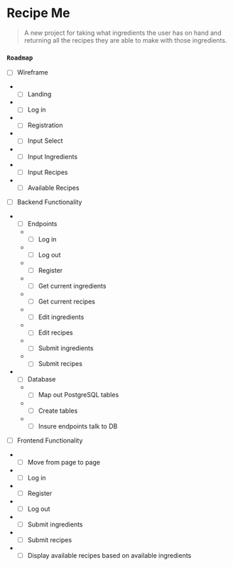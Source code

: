 # Recipe Me

> A new project for taking what ingredients the user has on hand and returning all the recipes they are able to make with those ingredients.

### `Roadmap`
* [ ] Wireframe
* * [ ] Landing
* * [ ] Log in
* * [ ] Registration
* * [ ] Input Select
* * [ ] Input Ingredients
* * [ ] Input Recipes
* * [ ] Available Recipes

* [ ] Backend Functionality
* * [ ] Endpoints
  * * [ ] Log in
  * * [ ] Log out
  * * [ ] Register
  * * [ ] Get current ingredients
  * * [ ] Get current recipes
  * * [ ] Edit ingredients
  * * [ ] Edit recipes
  * * [ ] Submit ingredients
  * * [ ] Submit recipes
* * [ ] Database
  * * [ ] Map out PostgreSQL tables
  * * [ ] Create tables
  * * [ ] Insure endpoints talk to DB

* [ ] Frontend Functionality
* * [ ] Move from page to page
* * [ ] Log in
* * [ ] Register
* * [ ] Log out
* * [ ] Submit ingredients
* * [ ] Submit recipes
* * [ ] Display available recipes based on available ingredients
